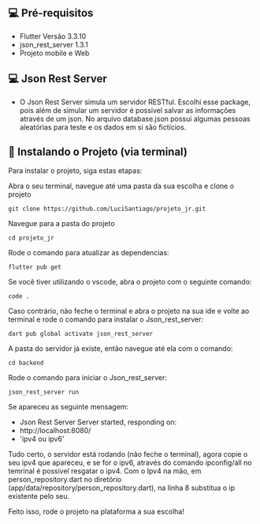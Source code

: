 ## 💻 Pré-requisitos

* Flutter Versão 3.3.10
* json_rest_server 1.3.1
* Projeto mobile e Web

## 💻 Json Rest Server
* O Json Rest Server simula um servidor RESTful. Escolhi esse package, pois além de simular um servidor é possivel salvar as informações através de um json. No arquivo database.json possui algumas pessoas aleatórias para teste e os dados em si são fictícios.


## 🚀 Instalando o Projeto (via terminal)

Para instalar o projeto, siga estas etapas:

Abra o seu terminal, navegue até uma pasta da sua escolha e clone o projeto
```
git clone https://github.com/LuciSantiago/projeto_jr.git
```
Navegue para a pasta do projeto
```
cd projeto_jr
```
Rode o comando para atualizar as dependencias:
```
flutter pub get
```
Se você tiver utilizando o vscode, abra o projeto com o seguinte comando:
```
code .
```
Caso contrário, não feche o terminal e abra o projeto na sua ide e volte ao terminal e
rode o comando para instalar o Json_rest_server:
```
dart pub global activate json_rest_server
```
A pasta do servidor já existe, então navegue até ela com o comando:
```
cd backend
```
Rode o comando para iniciar o Json_rest_server:
```
json_rest_server run
```
Se apareceu as seguinte mensagem:
- Json Rest Server Server started, responding on:
- http://localhost:8080/
- 'ipv4 ou ipv6'

Tudo certo, o servidor está rodando (não feche o terminal), agora copie o seu ipv4 que apareceu, e se for o ipv6,
através do comando ipconfig/all no temrinal é possivel resgatar o ipv4.
Com o Ipv4 na mão, em person_repository.dart no diretório (app/data/repository/person_repository.dart), na linha
8 substitua o ip existente pelo seu.

Feito isso, rode o projeto na plataforma a sua escolha!

